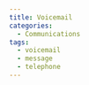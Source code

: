 ```yaml
---
title: Voicemail
categories:
  - Communications
tags:
  - voicemail
  - message
  - telephone
---
```

